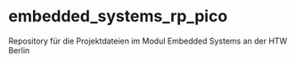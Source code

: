# embedded_systems_rp_pico
Repository für die Projektdateien im Modul Embedded Systems an der HTW Berlin
